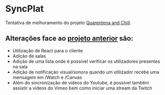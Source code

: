 # SyncPlat
Tentativa de melhoramento do projeto [Quarentena and Chill](https://github.com/xSerpine/Quarentena-And-Chill).

## Alterações face ao [projeto anterior](https://quarentena-chill.herokuapp.com/) são:
   - Utilização de React para o cliente	
- Adição de salas
- Adição de uma lista onde é possível verificar os utilizadores presentes na sala
- Adição de notificação visual/sonora quando um utilizador recebe uma mensagem em /Watch e /Canvas
- Além do sincronização de videos do Youtube, é possível também assistir a videos do Vimeo bem como iniciar uma stream da Twitch
  
